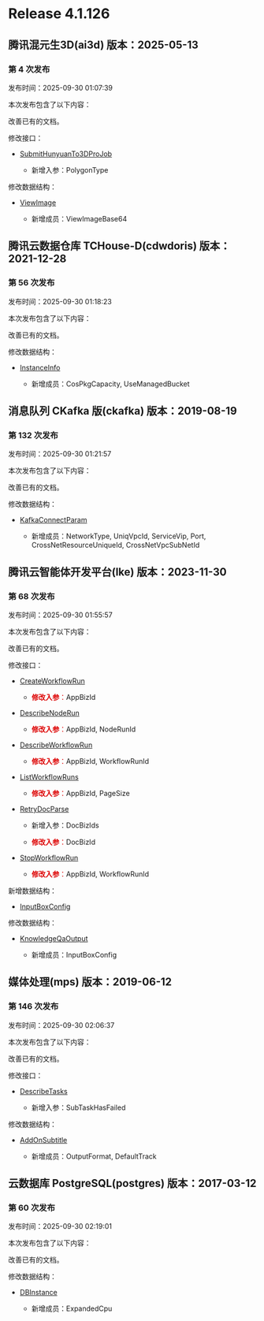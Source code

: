# Release 4.1.126

## 腾讯混元生3D(ai3d) 版本：2025-05-13

### 第 4 次发布

发布时间：2025-09-30 01:07:39

本次发布包含了以下内容：

改善已有的文档。

修改接口：

* [SubmitHunyuanTo3DProJob](https://cloud.tencent.com/document/api/1804/123447)

	* 新增入参：PolygonType


修改数据结构：

* [ViewImage](https://cloud.tencent.com/document/api/1804/120828#ViewImage)

	* 新增成员：ViewImageBase64




## 腾讯云数据仓库 TCHouse-D(cdwdoris) 版本：2021-12-28

### 第 56 次发布

发布时间：2025-09-30 01:18:23

本次发布包含了以下内容：

改善已有的文档。

修改数据结构：

* [InstanceInfo](https://cloud.tencent.com/document/api/1387/102385#InstanceInfo)

	* 新增成员：CosPkgCapacity, UseManagedBucket




## 消息队列 CKafka 版(ckafka) 版本：2019-08-19

### 第 132 次发布

发布时间：2025-09-30 01:21:57

本次发布包含了以下内容：

改善已有的文档。

修改数据结构：

* [KafkaConnectParam](https://cloud.tencent.com/document/api/597/40861#KafkaConnectParam)

	* 新增成员：NetworkType, UniqVpcId, ServiceVip, Port, CrossNetResourceUniqueId, CrossNetVpcSubNetId




## 腾讯云智能体开发平台(lke) 版本：2023-11-30

### 第 68 次发布

发布时间：2025-09-30 01:55:57

本次发布包含了以下内容：

改善已有的文档。

修改接口：

* [CreateWorkflowRun](https://cloud.tencent.com/document/api/1759/119570)

	* <font color="#dd0000">**修改入参**：</font>AppBizId

* [DescribeNodeRun](https://cloud.tencent.com/document/api/1759/119569)

	* <font color="#dd0000">**修改入参**：</font>AppBizId, NodeRunId

* [DescribeWorkflowRun](https://cloud.tencent.com/document/api/1759/119568)

	* <font color="#dd0000">**修改入参**：</font>AppBizId, WorkflowRunId

* [ListWorkflowRuns](https://cloud.tencent.com/document/api/1759/119567)

	* <font color="#dd0000">**修改入参**：</font>AppBizId, PageSize

* [RetryDocParse](https://cloud.tencent.com/document/api/1759/105055)

	* 新增入参：DocBizIds

	* <font color="#dd0000">**修改入参**：</font>DocBizId

* [StopWorkflowRun](https://cloud.tencent.com/document/api/1759/119566)

	* <font color="#dd0000">**修改入参**：</font>AppBizId, WorkflowRunId


新增数据结构：

* [InputBoxConfig](https://cloud.tencent.com/document/api/1759/105104#InputBoxConfig)

修改数据结构：

* [KnowledgeQaOutput](https://cloud.tencent.com/document/api/1759/105104#KnowledgeQaOutput)

	* 新增成员：InputBoxConfig




## 媒体处理(mps) 版本：2019-06-12

### 第 146 次发布

发布时间：2025-09-30 02:06:37

本次发布包含了以下内容：

改善已有的文档。

修改接口：

* [DescribeTasks](https://cloud.tencent.com/document/api/862/37613)

	* 新增入参：SubTaskHasFailed


修改数据结构：

* [AddOnSubtitle](https://cloud.tencent.com/document/api/862/37615#AddOnSubtitle)

	* 新增成员：OutputFormat, DefaultTrack




## 云数据库 PostgreSQL(postgres) 版本：2017-03-12

### 第 60 次发布

发布时间：2025-09-30 02:19:01

本次发布包含了以下内容：

改善已有的文档。

修改数据结构：

* [DBInstance](https://cloud.tencent.com/document/api/409/16778#DBInstance)

	* 新增成员：ExpandedCpu




